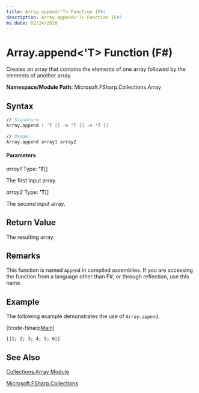 ```yaml
---
title: Array.append<'T> Function (F#)
description: Array.append<'T> Function (F#)
ms.date: 02/24/2020
---
```


# Array.append<'T> Function (F#)

Creates an array that contains the elements of one array followed by the elements of another array.

**Namespace/Module Path:** Microsoft.FSharp.Collections.Array

## Syntax

```fsharp
// Signature:
Array.append : 'T [] -> 'T [] -> 'T []

// Usage:
Array.append array1 array2
```

#### Parameters
*array1*
Type: **'T**[[]](https://msdn.microsoft.com/library/def20292-9aae-4596-9275-b94e594f8493)

The first input array.

*array2*
Type: **'T**[[]](https://msdn.microsoft.com/library/def20292-9aae-4596-9275-b94e594f8493)

The second input array.

## Return Value

The resulting array.

## Remarks
This function is named `Append` in compiled assemblies. If you are accessing the function from a language other than F#, or through reflection, use this name.

## Example

The following example demonstrates the use of `Array.append`.

[!code-fsharp[Main](~/samples/snippets/fsarrays/snippet13.fs)]

```
[|1; 2; 3; 4; 5; 6|]
```

## See Also
[Collections.Array Module](Collections.Array-Module-%5BFSharp%5D.md)

[Microsoft.FSharp.Collections](Microsoft.FSharp.Collections-Namespace-%5BFSharp%5D.md)